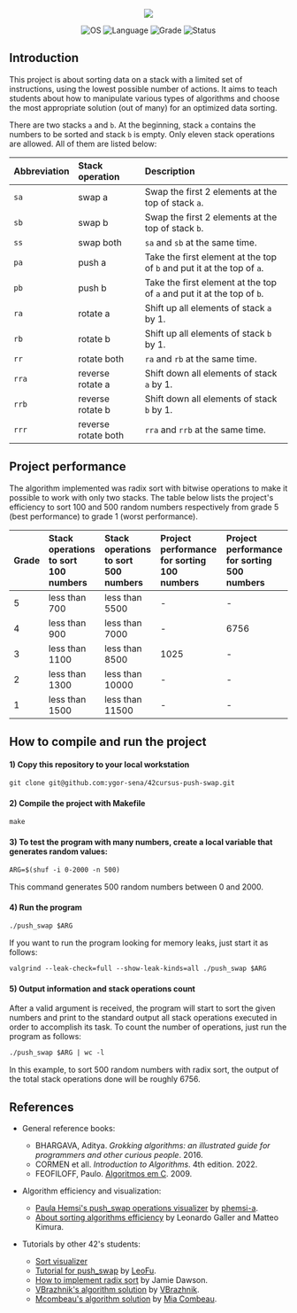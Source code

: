 <p align="center">
    <img src="https://user-images.githubusercontent.com/102881479/215293860-e27b9364-54db-40a7-acf8-691e7e7fe680.png">
</p>
<p align="center">
    <img src="https://img.shields.io/badge/OS-Linux-blue" alt="OS">
    <img src="https://img.shields.io/badge/Language-C%20%7C%20C%2B%2B-blue.svg" alt="Language">
    <img src="https://img.shields.io/badge/Grade-84%2F100-brightgreen.svg" alt="Grade">
    <img src="https://img.shields.io/badge/Status-Completed-brightgreen.svg" alt="Status">
</p>

## Introduction

This project is about sorting data on a stack with a limited set of instructions, using the lowest possible number of actions. It aims to teach students about how to manipulate various types of algorithms and choose the most appropriate solution (out of many) for an optimized data sorting.

There are two stacks `a` and `b`. At the beginning, stack `a` contains the numbers to be sorted and stack `b` is empty. Only eleven stack operations are allowed. All of them are listed below:

| Abbreviation | Stack operation | Description |
|:------|:------|:------|
| `sa` | swap a | Swap the first 2 elements at the top of stack `a`. |
| `sb` | swap b | Swap the first 2 elements at the top of stack `b`. |
| `ss` | swap both | `sa` and `sb` at the same time. |
| `pa` | push a | Take the first element at the top of `b` and put it at the top of `a`. |
| `pb` | push b | Take the first element at the top of `a` and put it at the top of `b`. |
| `ra` | rotate a | Shift up all elements of stack `a` by 1. |
| `rb` | rotate b | Shift up all elements of stack `b` by 1. |
| `rr` | rotate both | `ra` and `rb` at the same time.  |
| `rra` | reverse rotate a | Shift down all elements of stack `a` by 1. |
| `rrb` | reverse rotate b | Shift down all elements of stack `b` by 1. |
| `rrr` | reverse rotate both | `rra` and `rrb` at the same time. |

## Project performance

The algorithm implemented was radix sort with bitwise operations to make it possible to work with only two stacks. The table below lists the project's efficiency to sort 100 and 500 random numbers respectively from grade 5 (best performance) to grade 1 (worst performance).

| Grade | Stack operations to sort 100 numbers | Stack operations to sort 500 numbers | Project performance for sorting 100 numbers | Project performance for sorting 500 numbers |
|:------|:------|:------|:------|:------|
| 5 | less than 700 | less than 5500 | - | - |
| 4 | less than 900 | less than 7000 | - | 6756 |
| 3 | less than 1100 | less than 8500 | 1025 | - |
| 2 | less than 1300 | less than 10000 | - | - |
| 1 | less than 1500 | less than 11500 | - | - |
## How to compile and run the project


#### 1) Copy this repository to your local workstation

```html
git clone git@github.com:ygor-sena/42cursus-push-swap.git
```

#### 2) Compile the project with Makefile

```html
make
```

#### 3) To test the program with many numbers, create a local variable that generates random values:

```html
ARG=$(shuf -i 0-2000 -n 500)
```

This command generates 500 random numbers between 0 and 2000.

#### 4) Run the program

```html
./push_swap $ARG
```

If you want to run the program looking for memory leaks, just start it as follows:

```html
valgrind --leak-check=full --show-leak-kinds=all ./push_swap $ARG
```

#### 5) Output information and stack operations count

After a valid argument is received, the program will start to sort the given numbers and print to the standard output all stack operations executed in order to accomplish its task. To count the number of operations, just run the program as follows:

```html
./push_swap $ARG | wc -l
```

In this example, to sort 500 random numbers with radix sort, the output of the total stack operations done will be roughly 6756.

## References

- General reference books:

  - BHARGAVA, Aditya. _Grokking algorithms: an illustrated guide for programmers and other curious people_. 2016.
  - CORMEN et all. _Introduction to Algorithms_. 4th edition. 2022.
  - FEOFILOFF, Paulo. [Algoritmos em C](https://www.ime.usp.br/~pf/algoritmos-livro/downloads/Algoritmos-em-linguagem-C.pdf). 2009.
- Algorithm efficiency and visualization:
  - [Paula Hemsi's push_swap operations visualizer](https://phemsi-a.itch.io/push-swap) by [phemsi-a](https://github.com/paulahemsi).
  - [About sorting algorithms efficiency](https://lamfo-unb.github.io/2019/04/21/Sorting-algorithms/) by Leonardo Galler and Matteo Kimura.
- Tutorials by other 42's students:
  - [Sort visualizer](https://www.sortvisualizer.com/oddevensort/)
  - [Tutorial for push_swap](https://medium.com/nerd-for-tech/push-swap-tutorial-fa746e6aba1e) by [LeoFu](https://github.com/LeoFu9487/).
  - [How to implement radix sort](https://medium.com/@jamierobertdawson/push-swap-the-least-amount-of-moves-with-two-stacks-d1e76a71789a) by Jamie Dawson.
  - [VBrazhnik's algorithm solution](https://github.com/VBrazhnik/Push_swap/wiki/Algorithm) by [VBrazhnik](https://github.com/VBrazhnik/).
  - [Mcombeau's algorithm solution](https://github.com/mcombeau/push_swap) by [Mia Combeau](https://github.com/mcombeau).

